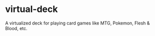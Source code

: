 # virtual-deck
A virtualized deck for playing card games like MTG, Pokemon, Flesh &amp; Blood, etc.
